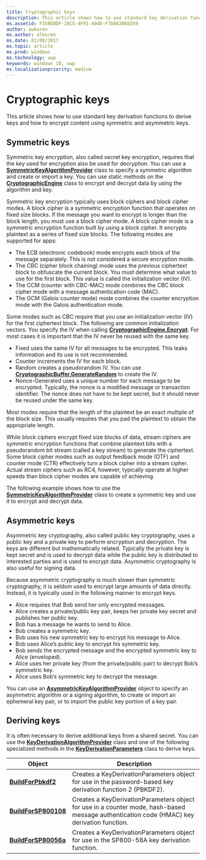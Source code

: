```yaml
---
title: Cryptographic keys
description: This article shows how to use standard key derivation functions to derive keys and how to encrypt content using symmetric and asymmetric keys.
ms.assetid: F35BEBDF-28C5-4F91-A94E-F7D862B6ED59
author: awkoren
ms.author: alkoren
ms.date: 02/08/2017
ms.topic: article
ms.prod: windows
ms.technology: uwp
keywords: windows 10, uwp
ms.localizationpriority: medium
---
```


# Cryptographic keys




This article shows how to use standard key derivation functions to derive keys and how to encrypt content using symmetric and asymmetric keys. 

## Symmetric keys


Symmetric key encryption, also called secret key encryption, requires that the key used for encryption also be used for decryption. You can use a [**SymmetricKeyAlgorithmProvider**](https://msdn.microsoft.com/library/windows/apps/br241537) class to specify a symmetric algorithm and create or import a key. You can use static methods on the [**CryptographicEngine**](https://msdn.microsoft.com/library/windows/apps/br241490) class to encrypt and decrypt data by using the algorithm and key.

Symmetric key encryption typically uses block ciphers and block cipher modes. A block cipher is a symmetric encryption function that operates on fixed size blocks. If the message you want to encrypt is longer than the block length, you must use a block cipher mode. A block cipher mode is a symmetric encryption function built by using a block cipher. It encrypts plaintext as a series of fixed size blocks. The following modes are supported for apps:

-   The ECB (electronic codebook) mode encrypts each block of the message separately. This is not considered a secure encryption mode.
-   The CBC (cipher block chaining) mode uses the previous ciphertext block to obfuscate the current block. You must determine what value to use for the first block. This value is called the initialization vector (IV).
-   The CCM (counter with CBC-MAC) mode combines the CBC block cipher mode with a message authentication code (MAC).
-   The GCM (Galois counter mode) mode combines the counter encryption mode with the Galois authentication mode.

Some modes such as CBC require that you use an initialization vector (IV) for the first ciphertext block. The following are common initialization vectors. You specify the IV when calling [**CryptographicEngine.Encrypt**](https://msdn.microsoft.com/library/windows/apps/br241494). For most cases it is important that the IV never be reused with the same key.

-   Fixed uses the same IV for all messages to be encrypted. This leaks information and its use is not recommended.
-   Counter increments the IV for each block.
-   Random creates a pseudorandom IV. You can use [**CryptographicBuffer.GenerateRandom**](https://msdn.microsoft.com/library/windows/apps/br241392) to create the IV.
-   Nonce-Generated uses a unique number for each message to be encrypted. Typically, the nonce is a modified message or transaction identifier. The nonce does not have to be kept secret, but it should never be reused under the same key.

Most modes require that the length of the plaintext be an exact multiple of the block size. This usually requires that you pad the plaintext to obtain the appropriate length.

While block ciphers encrypt fixed size blocks of data, stream ciphers are symmetric encryption functions that combine plaintext bits with a pseudorandom bit stream (called a key stream) to generate the ciphertext. Some block cipher modes such as output feedback mode (OTF) and counter mode (CTR) effectively turn a block cipher into a stream cipher. Actual stream ciphers such as RC4, however, typically operate at higher speeds than block cipher modes are capable of achieving.

The following example shows how to use the [**SymmetricKeyAlgorithmProvider**](https://msdn.microsoft.com/library/windows/apps/br241537) class to create a symmetric key and use it to encrypt and decrypt data.

## Asymmetric keys


Asymmetric key cryptography, also called public key cryptography, uses a public key and a private key to perform encryption and decryption. The keys are different but mathematically related. Typically the private key is kept secret and is used to decrypt data while the public key is distributed to interested parties and is used to encrypt data. Asymmetric cryptography is also useful for signing data.

Because asymmetric cryptography is much slower than symmetric cryptography, it is seldom used to encrypt large amounts of data directly. Instead, it is typically used in the following manner to encrypt keys.

-   Alice requires that Bob send her only encrypted messages.
-   Alice creates a private/public key pair, keeps her private key secret and publishes her public key.
-   Bob has a message he wants to send to Alice.
-   Bob creates a symmetric key.
-   Bob uses his new symmetric key to encrypt his message to Alice.
-   Bob uses Alice’s public key to encrypt his symmetric key.
-   Bob sends the encrypted message and the encrypted symmetric key to Alice (enveloped).
-   Alice uses her private key (from the private/public pair) to decrypt Bob’s symmetric key.
-   Alice uses Bob’s symmetric key to decrypt the message.

You can use an [**AsymmetricKeyAlgorithmProvider**](https://msdn.microsoft.com/library/windows/apps/br241478) object to specify an asymmetric algorithm or a signing algorithm, to create or import an ephemeral key pair, or to import the public key portion of a key pair.

## Deriving keys


It is often necessary to derive additional keys from a shared secret. You can use the [**KeyDerivationAlgorithmProvider**](https://msdn.microsoft.com/library/windows/apps/br241518) class and one of the following specialized methods in the [**KeyDerivationParameters**](https://msdn.microsoft.com/library/windows/apps/br241524) class to derive keys.

| Object                                                                            | Description                                                                                                                                |
|-----------------------------------------------------------------------------------|--------------------------------------------------------------------------------------------------------------------------------------------|
| [**BuildForPbkdf2**](https://msdn.microsoft.com/library/windows/apps/br241525)    | Creates a KeyDerivationParameters object for use in the password-based key derivation function 2 (PBKDF2).                                 |
| [**BuildForSP800108**](https://msdn.microsoft.com/library/windows/apps/br241526)  | Creates a KeyDerivationParameters object for use in a counter mode, hash-based message authentication code (HMAC) key derivation function. |
| [**BuildForSP80056a**](https://msdn.microsoft.com/library/windows/apps/br241527)  | Creates a KeyDerivationParameters object for use in the SP800-56A key derivation function.                                                 |

 
